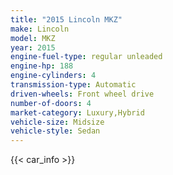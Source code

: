 ```yaml
---
title: "2015 Lincoln MKZ"
make: Lincoln
model: MKZ
year: 2015
engine-fuel-type: regular unleaded
engine-hp: 188
engine-cylinders: 4
transmission-type: Automatic
driven-wheels: Front wheel drive
number-of-doors: 4
market-category: Luxury,Hybrid
vehicle-size: Midsize
vehicle-style: Sedan
---
```


{{< car_info >}}
